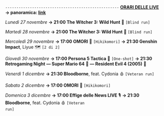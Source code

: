 <code>---------------------------------------------------</code>
<b><u>ORARI DELLE LIVE</u></b>
<b>→ panoramica: <a href="https://trello.com/b/iKwdSGf3/sabaku">link</a></b>

<i>Lunedì 27 novembre</i>
<b>→ 21:00 The Witcher 3: Wild Hunt</b> 🦄 <code>[Blind run]</code>

<i>Martedì 28 novembre</i>
<b>→ 21:00 The Witcher 3: Wild Hunt</b> 🦄 <code>[Blind run]</code>

<i>Mercoledì 29 novembre</i>
<b>→ 17:00 OMORI</b> 🔪 <code>[Hikikomori]</code>
<b>→ 21:30 Genshin Impact</b>, Liyue 🗺 <code>[2 di 2]</code>

<i>Giovedì 30 novembre</i>
<b>→ 17:00 Persona 5 Tactica</b> 🌟 <code>[One-shot]</code>
<b>→ 21:30 Retrogaming Night</b>
<b>― Super Mario 64</b> 🍄
<b>― Resident Evil 4 (2005)</b> 🧿

<i>Venerdì 1 dicembre</i>
<b>→ 21:30 Bloodborne</b>, feat. Cydonia 🩸 <code>[Veteran run]</code>

<i>Sabato 2 dicembre</i>
<b>→ 17:00 OMORI</b> 🔪 <code>[Hikikomori]</code>

<i>Domenica 3 dicembre</i>
<b>→ 17:00 Effige delle News LIVE</b> 🎙
<b>→ 21:30 Bloodborne</b>, feat. Cydonia 🩸 <code>[Veteran run]</code>
